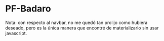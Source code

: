 # PF-Badaro

Nota: con respecto al navbar, no me quedó tan prolijo como hubiera deseado, pero es la única manera que encontré de materializarlo sin usar javascript. 

